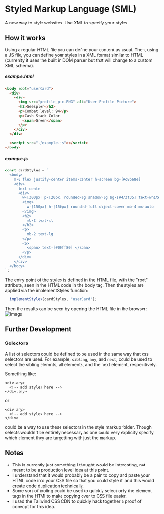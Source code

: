 # Styled Markup Language (SML)
A new way to style websites. Use XML to specify your styles.


## How it works

Using a regular HTML file you can define your content as usual. Then, using a JS file, you can define your styles in a XML format similar to HTML (currenlty it uses the built in DOM parser but that will change to a custom XML schema).

##### example.html
```html
<body root="userCard">
  <div>
    <div>
      <img src="profile_pic.PNG" alt="User Profile Picture">
      <h2>Seespler</h2>
      <p>Combat level: 94</p>
      <p>Cash Stack Color: 
        <span>Green</span>
      </p>
    </div>
  </div>

  <script src="./example.js"></script>
</body>
```
##### example.js
```js
const cardStyles = `
  <body>
    m-0 flex justify-center items-center h-screen bg-[#c8b68e]
    <div>
      text-center 
      <div>
        w-[300px] p-[20px] rounded-lg shadow-lg bg-[#473f35] text-white
        <img>
          w-[150px] h-[150px] rounded-full object-cover mb-4 mx-auto
        </img>
        <h2>
          mb-2 text-xl
        </h2>
        <p>
          mb-2 text-lg
        </p>
        <p>
          <span> text-[#00ff80] </span>
        </p>
      </div>
    </div>
  </body>
`;
```

The entry point of the styles is defined in the HTML file, with the "root" attribute, seen in the HTML code in the body tag. Then the styles are applied via the implementStyles function:

```js
  implementStyles(cardStyles, "userCard");
```

Then the results can be seen by opening the HTML file in the browser:
![image](https://github.com/Seth-Harlaar/SML/assets/92818054/96b5252c-9038-4c02-842e-c9c470499708)


## Further Development

### Selectors
A list of selectors could be defined to be used in the same way that css selectors are used. For example, `sibling`, `any`, and `next`, could be used to select the sibling elemnts, all elements, and the next element, respecitively.

Something like: 

```
<div.any> 
  <!-- add styles here --> 
</div.any>
```

or 

```
<div any> 
  <!-- add styles here --> 
</div>
``` 
could be a way to use these selectors in the style markup folder. Though selects wouldn't be entirely necessary as one could very explicity specify which element they are targetting with just the markup.


## Notes
- This is currently just something I thought would be interesting, not meant to be a production level idea at this point.
- I understand that it would probably be a pain to copy and paste your HTML code into your CSS file so that you could style it, and this would create code duplication technically. 
- Some sort of tooling could be used to quickly select only the element tags in the HTMl to make copying over to CSS file easier.
- I used the Tailwind CSS CDN to quickly hack together a proof of conecpt for this idea.




